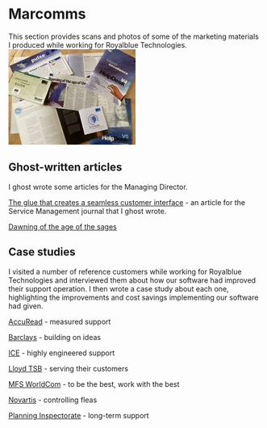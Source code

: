 # Marcomms

This section provides scans and photos of some of the marketing materials I produced while working for Royalblue Technologies.
[![samples thumbnail](marcomms/samples-s.jpg)](marcomms/samples.jpg)

## Ghost-written articles

I ghost wrote some articles for the Managing Director.

[The glue that creates a seamless customer interface](marcomms/glue.md) - an article for the Service Management journal that I ghost wrote.

[Dawning of the age of the sages](marcomms/age-of-sages.md)

## Case studies

I visited a number of reference customers while working for Royalblue Technologies and interviewed them about how our software had improved their support operation. I then wrote a case study about each one, highlighting the improvements and cost savings implementing our software had given.

[AccuRead](marcomms/AccuRead.md) - measured support

[Barclays](marcomms/barclays-case-study.md) - building on ideas

[ICE](marcomms/ice-case-study.md) - highly engineered support

[Lloyd TSB](marcomms/Lloyds-case-study.md) - serving their customers

[MFS WorldCom](marcomms/MFS-case-stud.md) - to be the best, work with the best

[Novartis](marcomms/novartis-case-study.md) - controlling fleas

[Planning Inspectorate](marcomms/planning-case-study.md) - long-term support
